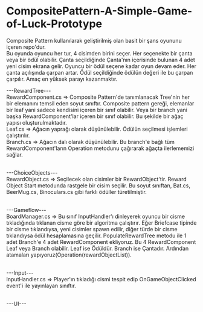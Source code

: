# CompositePattern-A-Simple-Game-of-Luck-Prototype
Composite Pattern kullanılarak geliştirilmiş olan basit bir şans oyununu içeren repo'dur.<br>
Bu oyunda oyuncu her tur, 4 cisimden birini seçer. Her seçenekte bir çanta veya bir ödül olabilir. Çanta seçildiğinde Çanta'nın içerisinde bulunan 4 adet yeni cisim ekrana gelir. Oyuncu bir ödül seçene kadar oyun devam eder. Her çanta açılışında çarpan artar. Ödül seçildiğinde ödülün değeri ile bu çarpan çarpılır. Amaç en yüksek parayı kazanmaktır.<br>

---RewardTree---<br>
RewardComponent.cs => Composite Pattern'de tanımlanacak Tree'nin her bir elemanını temsil eden soyut sınıftır. Composite pattern gereği, elemanlar bir leaf yani sadece kendisini içeren bir sınıf olabilir. Veya bir branch yani başka RewardComponent'lar içeren bir sınıf olabilir. Bu şekilde bir ağaç yapısı oluşturulmaktadır.<br>
Leaf.cs => Ağacın yaprağı olarak düşünülebilir. Ödülün seçilmesi işlemleri çalıştırılır.<br>
Branch.cs => Ağacın dalı olarak düşünülebilir. Bu branch'e bağlı tüm RewardComponent'ların Operation metodunu çağırarak ağaçta ilerlememizi sağlar.<br><br>

---ChoiceObjects---<br>
RewardObject.cs => Seçilecek olan cisimler bir RewardObject'tir. Reward Object Start metodunda rastgele bir cisim seçilir. Bu soyut sınıftan, Bat.cs, BeerMug.cs, Binoculars.cs gibi farklı ödüller türetilmiştir.<br><br>

---Gameflow---<br>
BoardManager.cs => Bu sınıf InputHandler'ı dinleyerek oyuncu bir cisme tıkladığında tıklanan cisme göre bir algoritma çalıştırır. Eğer Briefcase tipinde bir cisme tıklandıysa, yeni cisimler spawn edilir, diğer türde bir cisme tıklandıysa ödül hesaplamasına geçilir. PopulateRewardTree metodu ile 1 adet Branch'e 4 adet RewardComponent ekliyoruz. Bu 4 RewardComponent Leaf veya Branch olabilir. Leaf ise Ödüldür. Branch ise Çantadır. Ardından atamaları yapıyoruz(Operation(rewardObjectList)).<br><br>

---Input---<br>
InputHandler.cs => Player'ın tıkladığı cismi tespit edip OnGameObjectClicked event'i ile yayınlayan sınıftır.<br><br>

---UI---<br>



